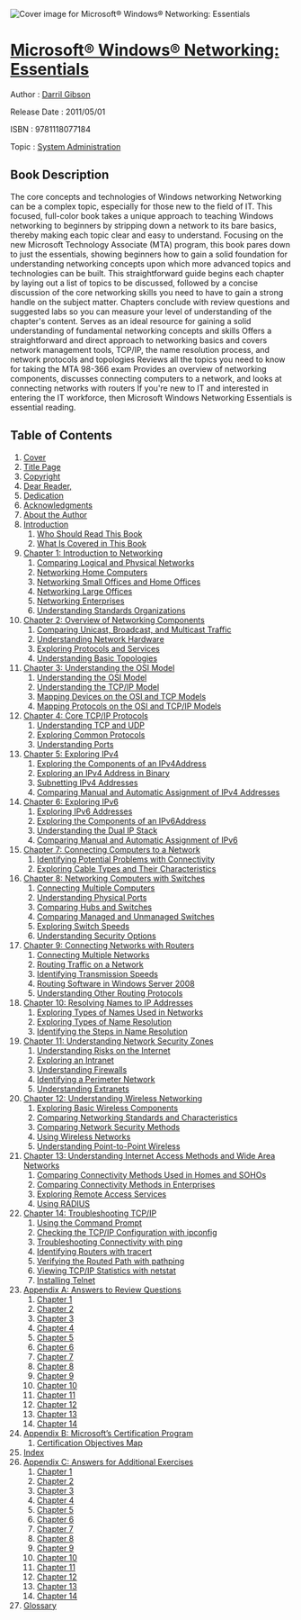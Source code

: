![Cover image for Microsoft® Windows® Networking: Essentials](https://imgdetail.ebookreading.net/cover/cover/system_admin/EB9781118077184.jpg)

[Microsoft® Windows® Networking: Essentials](https://ebookreading.net/view/book/Microsoft%C2%AE+Windows%C2%AE+Networking%3A+Essentials-EB9781118077184_1.html "Microsoft® Windows® Networking: Essentials")
====================================================================================================================

Author : [Darril Gibson](https://ebookreading.net/search/author/Darril+Gibson)

Release Date : 2011/05/01

ISBN : 9781118077184

Topic : [System Administration](https://ebookreading.net/search/category/system-administration)

Book Description
-----------------

The core concepts and technologies of Windows networking
Networking can be a complex topic, especially for those new to the field of IT. This focused, full-color book takes a unique approach to teaching Windows networking to beginners by stripping down a network to its bare basics, thereby making each topic clear and easy to understand. Focusing on the new Microsoft Technology Associate (MTA) program, this book pares down to just the essentials, showing beginners how to gain a solid foundation for understanding networking concepts upon which more advanced topics and technologies can be built.
This straightforward guide begins each chapter by laying out a list of topics to be discussed, followed by a concise discussion of the core networking skills you need to have to gain a strong handle on the subject matter. Chapters conclude with review questions and suggested labs so you can measure your level of understanding of the chapter's content.
Serves as an ideal resource for gaining a solid understanding of fundamental networking concepts and skills
Offers a straightforward and direct approach to networking basics and covers network management tools, TCP/IP, the name resolution process, and network protocols and topologies
Reviews all the topics you need to know for taking the MTA 98-366 exam
Provides an overview of networking components, discusses connecting computers to a network, and looks at connecting networks with routers
If you're new to IT and interested in entering the IT workforce, then Microsoft Windows Networking Essentials is essential reading.
              
Table of Contents
-----------------

1. [Cover](https://ebookreading.net/view/book/Microsoft%C2%AE+Windows%C2%AE+Networking%3A+Essentials-EB9781118077184_1.html)
1. [Title Page](https://ebookreading.net/view/book/Microsoft%C2%AE+Windows%C2%AE+Networking%3A+Essentials-EB9781118077184_3.html)
1. [Copyright](https://ebookreading.net/view/book/Microsoft%C2%AE+Windows%C2%AE+Networking%3A+Essentials-EB9781118077184_4.html)
1. [Dear Reader,](https://ebookreading.net/view/book/Microsoft%C2%AE+Windows%C2%AE+Networking%3A+Essentials-EB9781118077184_5.html)
1. [Dedication](https://ebookreading.net/view/book/Microsoft%C2%AE+Windows%C2%AE+Networking%3A+Essentials-EB9781118077184_6.html)
1. [Acknowledgments](https://ebookreading.net/view/book/Microsoft%C2%AE+Windows%C2%AE+Networking%3A+Essentials-EB9781118077184_7.html)
1. [About the Author](https://ebookreading.net/view/book/Microsoft%C2%AE+Windows%C2%AE+Networking%3A+Essentials-EB9781118077184_8.html)
1. [Introduction](https://ebookreading.net/view/book/Microsoft%C2%AE+Windows%C2%AE+Networking%3A+Essentials-EB9781118077184_9.html)
    1. [Who Should Read This Book](https://ebookreading.net/view/book/Microsoft%C2%AE+Windows%C2%AE+Networking%3A+Essentials-EB9781118077184_9.html#f07-anchor-1)
    1. [What Is Covered in This Book](https://ebookreading.net/view/book/Microsoft%C2%AE+Windows%C2%AE+Networking%3A+Essentials-EB9781118077184_9.html#f07-anchor-2)
1. [Chapter 1: Introduction to Networking](https://ebookreading.net/view/book/Microsoft%C2%AE+Windows%C2%AE+Networking%3A+Essentials-EB9781118077184_10.html)
    1. [Comparing Logical and Physical Networks](https://ebookreading.net/view/book/Microsoft%C2%AE+Windows%C2%AE+Networking%3A+Essentials-EB9781118077184_10.html#c01-anchor-1)
    1. [Networking Home Computers](https://ebookreading.net/view/book/Microsoft%C2%AE+Windows%C2%AE+Networking%3A+Essentials-EB9781118077184_10.html#c01-anchor-2)
    1. [Networking Small Offices and Home Offices](https://ebookreading.net/view/book/Microsoft%C2%AE+Windows%C2%AE+Networking%3A+Essentials-EB9781118077184_10.html#c01-anchor-3)
    1. [Networking Large Offices](https://ebookreading.net/view/book/Microsoft%C2%AE+Windows%C2%AE+Networking%3A+Essentials-EB9781118077184_10.html#c01-anchor-4)
    1. [Networking Enterprises](https://ebookreading.net/view/book/Microsoft%C2%AE+Windows%C2%AE+Networking%3A+Essentials-EB9781118077184_10.html#c01-anchor-5)
    1. [Understanding Standards Organizations](https://ebookreading.net/view/book/Microsoft%C2%AE+Windows%C2%AE+Networking%3A+Essentials-EB9781118077184_10.html#c01-anchor-6)
1. [Chapter 2: Overview of Networking Components](https://ebookreading.net/view/book/Microsoft%C2%AE+Windows%C2%AE+Networking%3A+Essentials-EB9781118077184_11.html)
    1. [Comparing Unicast, Broadcast, and Multicast Traffic](https://ebookreading.net/view/book/Microsoft%C2%AE+Windows%C2%AE+Networking%3A+Essentials-EB9781118077184_11.html#c02-anchor-1)
    1. [Understanding Network Hardware](https://ebookreading.net/view/book/Microsoft%C2%AE+Windows%C2%AE+Networking%3A+Essentials-EB9781118077184_11.html#c02-anchor-2)
    1. [Exploring Protocols and Services](https://ebookreading.net/view/book/Microsoft%C2%AE+Windows%C2%AE+Networking%3A+Essentials-EB9781118077184_11.html#c02-anchor-3)
    1. [Understanding Basic Topologies](https://ebookreading.net/view/book/Microsoft%C2%AE+Windows%C2%AE+Networking%3A+Essentials-EB9781118077184_11.html#c02-anchor-4)
1. [Chapter 3: Understanding the OSI Model](https://ebookreading.net/view/book/Microsoft%C2%AE+Windows%C2%AE+Networking%3A+Essentials-EB9781118077184_12.html)
    1. [Understanding the OSI Model](https://ebookreading.net/view/book/Microsoft%C2%AE+Windows%C2%AE+Networking%3A+Essentials-EB9781118077184_12.html#c03-anchor-1)
    1. [Understanding the TCP/IP Model](https://ebookreading.net/view/book/Microsoft%C2%AE+Windows%C2%AE+Networking%3A+Essentials-EB9781118077184_12.html#c03-anchor-2)
    1. [Mapping Devices on the OSI and TCP Models](https://ebookreading.net/view/book/Microsoft%C2%AE+Windows%C2%AE+Networking%3A+Essentials-EB9781118077184_12.html#c03-anchor-3)
    1. [Mapping Protocols on the OSI and TCP/IP Models](https://ebookreading.net/view/book/Microsoft%C2%AE+Windows%C2%AE+Networking%3A+Essentials-EB9781118077184_12.html#c03-anchor-4)
1. [Chapter 4: Core TCP/IP Protocols](https://ebookreading.net/view/book/Microsoft%C2%AE+Windows%C2%AE+Networking%3A+Essentials-EB9781118077184_13.html)
    1. [Understanding TCP and UDP](https://ebookreading.net/view/book/Microsoft%C2%AE+Windows%C2%AE+Networking%3A+Essentials-EB9781118077184_13.html#c04-anchor-1)
    1. [Exploring Common Protocols](https://ebookreading.net/view/book/Microsoft%C2%AE+Windows%C2%AE+Networking%3A+Essentials-EB9781118077184_13.html#c04-anchor-2)
    1. [Understanding Ports](https://ebookreading.net/view/book/Microsoft%C2%AE+Windows%C2%AE+Networking%3A+Essentials-EB9781118077184_13.html#c04-anchor-3)
1. [Chapter 5: Exploring IPv4](https://ebookreading.net/view/book/Microsoft%C2%AE+Windows%C2%AE+Networking%3A+Essentials-EB9781118077184_14.html)
    1. [Exploring the Components of an IPv4Address](https://ebookreading.net/view/book/Microsoft%C2%AE+Windows%C2%AE+Networking%3A+Essentials-EB9781118077184_14.html#c05-anchor-1)
    1. [Exploring an IPv4 Address in Binary](https://ebookreading.net/view/book/Microsoft%C2%AE+Windows%C2%AE+Networking%3A+Essentials-EB9781118077184_14.html#c05-anchor-2)
    1. [Subnetting IPv4 Addresses](https://ebookreading.net/view/book/Microsoft%C2%AE+Windows%C2%AE+Networking%3A+Essentials-EB9781118077184_14.html#c05-anchor-3)
    1. [Comparing Manual and Automatic Assignment of IPv4 Addresses](https://ebookreading.net/view/book/Microsoft%C2%AE+Windows%C2%AE+Networking%3A+Essentials-EB9781118077184_14.html#c05-anchor-4)
1. [Chapter 6: Exploring IPv6](https://ebookreading.net/view/book/Microsoft%C2%AE+Windows%C2%AE+Networking%3A+Essentials-EB9781118077184_15.html)
    1. [Exploring IPv6 Addresses](https://ebookreading.net/view/book/Microsoft%C2%AE+Windows%C2%AE+Networking%3A+Essentials-EB9781118077184_15.html#c06-anchor-1)
    1. [Exploring the Components of an IPv6Address](https://ebookreading.net/view/book/Microsoft%C2%AE+Windows%C2%AE+Networking%3A+Essentials-EB9781118077184_15.html#c06-anchor-2)
    1. [Understanding the Dual IP Stack](https://ebookreading.net/view/book/Microsoft%C2%AE+Windows%C2%AE+Networking%3A+Essentials-EB9781118077184_15.html#c06-anchor-3)
    1. [Comparing Manual and Automatic Assignment of IPv6](https://ebookreading.net/view/book/Microsoft%C2%AE+Windows%C2%AE+Networking%3A+Essentials-EB9781118077184_15.html#c06-anchor-4)
1. [Chapter 7: Connecting Computers to a Network](https://ebookreading.net/view/book/Microsoft%C2%AE+Windows%C2%AE+Networking%3A+Essentials-EB9781118077184_16.html)
    1. [Identifying Potential Problems with Connectivity](https://ebookreading.net/view/book/Microsoft%C2%AE+Windows%C2%AE+Networking%3A+Essentials-EB9781118077184_16.html#c07-anchor-1)
    1. [Exploring Cable Types and Their Characteristics](https://ebookreading.net/view/book/Microsoft%C2%AE+Windows%C2%AE+Networking%3A+Essentials-EB9781118077184_16.html#c07-anchor-2)
1. [Chapter 8: Networking Computers with Switches](https://ebookreading.net/view/book/Microsoft%C2%AE+Windows%C2%AE+Networking%3A+Essentials-EB9781118077184_17.html)
    1. [Connecting Multiple Computers](https://ebookreading.net/view/book/Microsoft%C2%AE+Windows%C2%AE+Networking%3A+Essentials-EB9781118077184_17.html#c08-anchor-1)
    1. [Understanding Physical Ports](https://ebookreading.net/view/book/Microsoft%C2%AE+Windows%C2%AE+Networking%3A+Essentials-EB9781118077184_17.html#c08-anchor-2)
    1. [Comparing Hubs and Switches ](https://ebookreading.net/view/book/Microsoft%C2%AE+Windows%C2%AE+Networking%3A+Essentials-EB9781118077184_17.html#c08-anchor-3)
    1. [Comparing Managed and Unmanaged Switches](https://ebookreading.net/view/book/Microsoft%C2%AE+Windows%C2%AE+Networking%3A+Essentials-EB9781118077184_17.html#c08-anchor-4)
    1. [Exploring Switch Speeds](https://ebookreading.net/view/book/Microsoft%C2%AE+Windows%C2%AE+Networking%3A+Essentials-EB9781118077184_17.html#c08-anchor-5)
    1. [Understanding Security Options](https://ebookreading.net/view/book/Microsoft%C2%AE+Windows%C2%AE+Networking%3A+Essentials-EB9781118077184_17.html#c08-anchor-6)
1. [Chapter 9: Connecting Networks with Routers](https://ebookreading.net/view/book/Microsoft%C2%AE+Windows%C2%AE+Networking%3A+Essentials-EB9781118077184_18.html)
    1. [Connecting Multiple Networks ](https://ebookreading.net/view/book/Microsoft%C2%AE+Windows%C2%AE+Networking%3A+Essentials-EB9781118077184_18.html#c09-anchor-1)
    1. [Routing Traffic on a Network](https://ebookreading.net/view/book/Microsoft%C2%AE+Windows%C2%AE+Networking%3A+Essentials-EB9781118077184_18.html#c09-anchor-2)
    1. [Identifying Transmission Speeds ](https://ebookreading.net/view/book/Microsoft%C2%AE+Windows%C2%AE+Networking%3A+Essentials-EB9781118077184_18.html#c09-anchor-3)
    1. [Routing Software in Windows Server 2008](https://ebookreading.net/view/book/Microsoft%C2%AE+Windows%C2%AE+Networking%3A+Essentials-EB9781118077184_18.html#c09-anchor-4)
    1. [Understanding Other Routing Protocols](https://ebookreading.net/view/book/Microsoft%C2%AE+Windows%C2%AE+Networking%3A+Essentials-EB9781118077184_18.html#c09-anchor-5)
1. [Chapter 10: Resolving Names to IP Addresses](https://ebookreading.net/view/book/Microsoft%C2%AE+Windows%C2%AE+Networking%3A+Essentials-EB9781118077184_19.html)
    1. [Exploring Types of Names Used in Networks](https://ebookreading.net/view/book/Microsoft%C2%AE+Windows%C2%AE+Networking%3A+Essentials-EB9781118077184_19.html#c10-anchor-1)
    1. [Exploring Types of Name Resolution](https://ebookreading.net/view/book/Microsoft%C2%AE+Windows%C2%AE+Networking%3A+Essentials-EB9781118077184_19.html#c10-anchor-2)
    1. [Identifying the Steps in Name Resolution](https://ebookreading.net/view/book/Microsoft%C2%AE+Windows%C2%AE+Networking%3A+Essentials-EB9781118077184_19.html#c10-anchor-3)
1. [Chapter 11: Understanding Network Security Zones](https://ebookreading.net/view/book/Microsoft%C2%AE+Windows%C2%AE+Networking%3A+Essentials-EB9781118077184_20.html)
    1. [Understanding Risks on the Internet](https://ebookreading.net/view/book/Microsoft%C2%AE+Windows%C2%AE+Networking%3A+Essentials-EB9781118077184_20.html#c11-anchor-1)
    1. [Exploring an Intranet](https://ebookreading.net/view/book/Microsoft%C2%AE+Windows%C2%AE+Networking%3A+Essentials-EB9781118077184_20.html#c11-anchor-2)
    1. [Understanding Firewalls](https://ebookreading.net/view/book/Microsoft%C2%AE+Windows%C2%AE+Networking%3A+Essentials-EB9781118077184_20.html#c11-anchor-3)
    1. [Identifying a Perimeter Network](https://ebookreading.net/view/book/Microsoft%C2%AE+Windows%C2%AE+Networking%3A+Essentials-EB9781118077184_20.html#c11-anchor-4)
    1. [Understanding Extranets](https://ebookreading.net/view/book/Microsoft%C2%AE+Windows%C2%AE+Networking%3A+Essentials-EB9781118077184_20.html#c11-anchor-5)
1. [Chapter 12: Understanding Wireless Networking](https://ebookreading.net/view/book/Microsoft%C2%AE+Windows%C2%AE+Networking%3A+Essentials-EB9781118077184_21.html)
    1. [Exploring Basic Wireless Components](https://ebookreading.net/view/book/Microsoft%C2%AE+Windows%C2%AE+Networking%3A+Essentials-EB9781118077184_21.html#c12-anchor-1)
    1. [Comparing Networking Standards and Characteristics](https://ebookreading.net/view/book/Microsoft%C2%AE+Windows%C2%AE+Networking%3A+Essentials-EB9781118077184_21.html#c12-anchor-2)
    1. [Comparing Network Security Methods](https://ebookreading.net/view/book/Microsoft%C2%AE+Windows%C2%AE+Networking%3A+Essentials-EB9781118077184_21.html#c12-anchor-3)
    1. [Using Wireless Networks](https://ebookreading.net/view/book/Microsoft%C2%AE+Windows%C2%AE+Networking%3A+Essentials-EB9781118077184_21.html#c12-anchor-4)
    1. [Understanding Point-to-Point Wireless](https://ebookreading.net/view/book/Microsoft%C2%AE+Windows%C2%AE+Networking%3A+Essentials-EB9781118077184_21.html#c12-anchor-5)
1. [Chapter 13: Understanding Internet Access Methods and Wide Area Networks](https://ebookreading.net/view/book/Microsoft%C2%AE+Windows%C2%AE+Networking%3A+Essentials-EB9781118077184_22.html)
    1. [Comparing Connectivity Methods Used in Homes and SOHOs](https://ebookreading.net/view/book/Microsoft%C2%AE+Windows%C2%AE+Networking%3A+Essentials-EB9781118077184_22.html#c13-anchor-1)
    1. [Comparing Connectivity Methods in Enterprises](https://ebookreading.net/view/book/Microsoft%C2%AE+Windows%C2%AE+Networking%3A+Essentials-EB9781118077184_22.html#c13-anchor-2)
    1. [Exploring Remote Access Services ](https://ebookreading.net/view/book/Microsoft%C2%AE+Windows%C2%AE+Networking%3A+Essentials-EB9781118077184_22.html#c13-anchor-3)
    1. [Using RADIUS](https://ebookreading.net/view/book/Microsoft%C2%AE+Windows%C2%AE+Networking%3A+Essentials-EB9781118077184_22.html#c13-anchor-4)
1. [Chapter 14: Troubleshooting TCP/IP](https://ebookreading.net/view/book/Microsoft%C2%AE+Windows%C2%AE+Networking%3A+Essentials-EB9781118077184_23.html)
    1. [Using the Command Prompt](https://ebookreading.net/view/book/Microsoft%C2%AE+Windows%C2%AE+Networking%3A+Essentials-EB9781118077184_23.html#c14-anchor-1)
    1. [Checking the TCP/IP Configuration with ipconfig](https://ebookreading.net/view/book/Microsoft%C2%AE+Windows%C2%AE+Networking%3A+Essentials-EB9781118077184_23.html#c14-anchor-2)
    1. [Troubleshooting Connectivity with ping](https://ebookreading.net/view/book/Microsoft%C2%AE+Windows%C2%AE+Networking%3A+Essentials-EB9781118077184_23.html#c14-anchor-3)
    1. [Identifying Routers with tracert](https://ebookreading.net/view/book/Microsoft%C2%AE+Windows%C2%AE+Networking%3A+Essentials-EB9781118077184_23.html#c14-anchor-4)
    1. [Verifying the Routed Path with pathping](https://ebookreading.net/view/book/Microsoft%C2%AE+Windows%C2%AE+Networking%3A+Essentials-EB9781118077184_23.html#c14-anchor-5)
    1. [Viewing TCP/IP Statistics with netstat](https://ebookreading.net/view/book/Microsoft%C2%AE+Windows%C2%AE+Networking%3A+Essentials-EB9781118077184_23.html#c14-anchor-6)
    1. [Installing Telnet](https://ebookreading.net/view/book/Microsoft%C2%AE+Windows%C2%AE+Networking%3A+Essentials-EB9781118077184_23.html#c14-anchor-7)
1. [Appendix A: Answers to Review Questions](https://ebookreading.net/view/book/Microsoft%C2%AE+Windows%C2%AE+Networking%3A+Essentials-EB9781118077184_24.html)
    1. [Chapter 1](https://ebookreading.net/view/book/Microsoft%C2%AE+Windows%C2%AE+Networking%3A+Essentials-EB9781118077184_24.html#bapp01-anchor-1)
    1. [Chapter 2](https://ebookreading.net/view/book/Microsoft%C2%AE+Windows%C2%AE+Networking%3A+Essentials-EB9781118077184_24.html#bapp01-anchor-2)
    1. [Chapter 3](https://ebookreading.net/view/book/Microsoft%C2%AE+Windows%C2%AE+Networking%3A+Essentials-EB9781118077184_24.html#bapp01-anchor-3)
    1. [Chapter 4](https://ebookreading.net/view/book/Microsoft%C2%AE+Windows%C2%AE+Networking%3A+Essentials-EB9781118077184_24.html#bapp01-anchor-4)
    1. [Chapter 5](https://ebookreading.net/view/book/Microsoft%C2%AE+Windows%C2%AE+Networking%3A+Essentials-EB9781118077184_24.html#bapp01-anchor-5)
    1. [Chapter 6](https://ebookreading.net/view/book/Microsoft%C2%AE+Windows%C2%AE+Networking%3A+Essentials-EB9781118077184_24.html#bapp01-anchor-6)
    1. [Chapter 7](https://ebookreading.net/view/book/Microsoft%C2%AE+Windows%C2%AE+Networking%3A+Essentials-EB9781118077184_24.html#bapp01-anchor-7)
    1. [Chapter 8](https://ebookreading.net/view/book/Microsoft%C2%AE+Windows%C2%AE+Networking%3A+Essentials-EB9781118077184_24.html#bapp01-anchor-8)
    1. [Chapter 9](https://ebookreading.net/view/book/Microsoft%C2%AE+Windows%C2%AE+Networking%3A+Essentials-EB9781118077184_24.html#bapp01-anchor-9)
    1. [Chapter 10](https://ebookreading.net/view/book/Microsoft%C2%AE+Windows%C2%AE+Networking%3A+Essentials-EB9781118077184_24.html#bapp01-anchor-10)
    1. [Chapter 11](https://ebookreading.net/view/book/Microsoft%C2%AE+Windows%C2%AE+Networking%3A+Essentials-EB9781118077184_24.html#bapp01-anchor-11)
    1. [Chapter 12](https://ebookreading.net/view/book/Microsoft%C2%AE+Windows%C2%AE+Networking%3A+Essentials-EB9781118077184_24.html#bapp01-anchor-12)
    1. [Chapter 13](https://ebookreading.net/view/book/Microsoft%C2%AE+Windows%C2%AE+Networking%3A+Essentials-EB9781118077184_24.html#bapp01-anchor-13)
    1. [Chapter 14](https://ebookreading.net/view/book/Microsoft%C2%AE+Windows%C2%AE+Networking%3A+Essentials-EB9781118077184_24.html#bapp01-anchor-14)
1. [Appendix B: Microsoft’s Certification Program](https://ebookreading.net/view/book/Microsoft%C2%AE+Windows%C2%AE+Networking%3A+Essentials-EB9781118077184_25.html)
    1. [Certification Objectives Map](https://ebookreading.net/view/book/Microsoft%C2%AE+Windows%C2%AE+Networking%3A+Essentials-EB9781118077184_25.html#bapp02-anchor-1)
1. [Index](https://ebookreading.net/view/book/Microsoft%C2%AE+Windows%C2%AE+Networking%3A+Essentials-EB9781118077184_26.html)
1. [Appendix C: Answers for Additional Exercises](https://ebookreading.net/view/book/Microsoft%C2%AE+Windows%C2%AE+Networking%3A+Essentials-EB9781118077184_27.html)
    1. [Chapter 1](https://ebookreading.net/view/book/Microsoft%C2%AE+Windows%C2%AE+Networking%3A+Essentials-EB9781118077184_27.html#bapp03-anchor-1)
    1. [Chapter 2](https://ebookreading.net/view/book/Microsoft%C2%AE+Windows%C2%AE+Networking%3A+Essentials-EB9781118077184_27.html#bapp03-anchor-2)
    1. [Chapter 3](https://ebookreading.net/view/book/Microsoft%C2%AE+Windows%C2%AE+Networking%3A+Essentials-EB9781118077184_27.html#bapp03-anchor-3)
    1. [Chapter 4](https://ebookreading.net/view/book/Microsoft%C2%AE+Windows%C2%AE+Networking%3A+Essentials-EB9781118077184_27.html#bapp03-anchor-4)
    1. [Chapter 5](https://ebookreading.net/view/book/Microsoft%C2%AE+Windows%C2%AE+Networking%3A+Essentials-EB9781118077184_27.html#bapp03-anchor-5)
    1. [Chapter 6](https://ebookreading.net/view/book/Microsoft%C2%AE+Windows%C2%AE+Networking%3A+Essentials-EB9781118077184_27.html#bapp03-anchor-6)
    1. [Chapter 7](https://ebookreading.net/view/book/Microsoft%C2%AE+Windows%C2%AE+Networking%3A+Essentials-EB9781118077184_27.html#bapp03-anchor-7)
    1. [Chapter 8](https://ebookreading.net/view/book/Microsoft%C2%AE+Windows%C2%AE+Networking%3A+Essentials-EB9781118077184_27.html#bapp03-anchor-8)
    1. [Chapter 9](https://ebookreading.net/view/book/Microsoft%C2%AE+Windows%C2%AE+Networking%3A+Essentials-EB9781118077184_27.html#bapp03-anchor-9)
    1. [Chapter 10](https://ebookreading.net/view/book/Microsoft%C2%AE+Windows%C2%AE+Networking%3A+Essentials-EB9781118077184_27.html#bapp03-anchor-10)
    1. [Chapter 11](https://ebookreading.net/view/book/Microsoft%C2%AE+Windows%C2%AE+Networking%3A+Essentials-EB9781118077184_27.html#bapp03-anchor-11)
    1. [Chapter 12](https://ebookreading.net/view/book/Microsoft%C2%AE+Windows%C2%AE+Networking%3A+Essentials-EB9781118077184_27.html#bapp03-anchor-12)
    1. [Chapter 13](https://ebookreading.net/view/book/Microsoft%C2%AE+Windows%C2%AE+Networking%3A+Essentials-EB9781118077184_27.html#bapp03-anchor-13)
    1. [Chapter 14](https://ebookreading.net/view/book/Microsoft%C2%AE+Windows%C2%AE+Networking%3A+Essentials-EB9781118077184_27.html#bapp03-anchor-14)
1. [Glossary](https://ebookreading.net/view/book/Microsoft%C2%AE+Windows%C2%AE+Networking%3A+Essentials-EB9781118077184_28.html)
